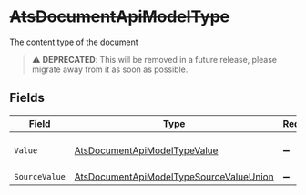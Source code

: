 # ~~AtsDocumentApiModelType~~

The content type of the document

> :warning: **DEPRECATED**: This will be removed in a future release, please migrate away from it as soon as possible.


## Fields

| Field                                                                                                         | Type                                                                                                          | Required                                                                                                      | Description                                                                                                   |
| ------------------------------------------------------------------------------------------------------------- | ------------------------------------------------------------------------------------------------------------- | ------------------------------------------------------------------------------------------------------------- | ------------------------------------------------------------------------------------------------------------- |
| `Value`                                                                                                       | [AtsDocumentApiModelTypeValue](../../Models/Components/AtsDocumentApiModelTypeValue.md)                       | :heavy_minus_sign:                                                                                            | The category of the file                                                                                      |
| `SourceValue`                                                                                                 | [AtsDocumentApiModelTypeSourceValueUnion](../../Models/Components/AtsDocumentApiModelTypeSourceValueUnion.md) | :heavy_minus_sign:                                                                                            | N/A                                                                                                           |